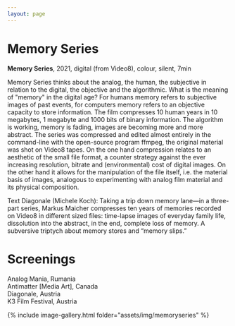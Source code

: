 ```yaml
---
layout: page
---
```


# Memory Series

<strong><b>Memory Series</b></strong>, 2021, digital (from Video8), colour, silent, 7min <br>

Memory Series thinks about the analog, the human, the subjective in relation to the digital, the objective and the algorithmic. What is the meaning of "memory" in the digital age? For humans memory refers to subjective images of past events, for computers memory refers to an objective capacity to store information. The film compresses 10 human years in 10 megabytes, 1 megabyte and 1000 bits of binary information. The algorithm is working, memory is fading, images are becoming more and more abstract. The series was compressed and edited almost entirely in the command-line with the open-source program ffmpeg, the original material was shot on Video8 tapes. On the one hand compression relates to an aesthetic of the small file format, a counter strategy against the ever increasing resolution, bitrate and (environmental) cost of digital images. On the other hand it allows for the manipulation of the file itself, i.e. the material basis of images, analogous to experimenting with analog film material and its physical composition.

Text Diagonale (Michele Koch):
Taking a trip down memory lane—in a three-part series, Markus Maicher compresses ten years of memories recorded on Video8 in different sized files: time-lapse images of everyday family life, dissolution into the abstract, in the end, complete loss of memory. A subversive triptych about memory stores and “memory slips.”


# Screenings

Analog Mania, Rumania <br>
Antimatter [Media Art], Canada <br>
Diagonale, Austria<br>
K3 Film Festival, Austria<br>

{% include image-gallery.html folder="assets/img/memoryseries" %}

<!--
<ul>
{% for image in site.static_files %}
    {% if image.path contains 'assets/img/memoryseries' %}
<a class="img" href="{{ image.path }}"><img title="" src="{{ image.path }}"/></a>
    {% endif %}
{% endfor %}
</ul>
-->